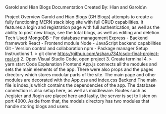Garold and Hian Blogs Documentation
Created By: Hian and Garold\n

Project Overview
  Garold and Hian Blogs (GH Blogs) attempts to create a fully 
  functioning MERN stack blog site with full CRUD capabilities. It features a login and registration page with full authentication, as well as the ability to post new blogs, see the total blogs, as well as editing and deletion.
Tech Used
  MongoDB - For database management
  Express - Backend framework
  React - Frontend module
  Node - JavaScript backend capabilities
  Git - Version control and collaboration
  npm - Package manager
Setup Instructions
	1. > git clone https://github.com/asharu734/csdc-final-project-real.git
	2. Open Visual Studio Code, open project
	3. Create terminal
	4. > yarn start
Code Explanation
  Frontend
    App.js connects all the modules and sets the main elements of the app. There were also props and the pages directory which stores modular parts of the site. The main page and other modules are decorated with the App.css and index.css
  Backend
    The main file is index.js which contains the dependencies of the app. The database connection is also setup here, as well as middleware. Routes such as /register and /login are placed here and lastly, the server is set to listen on port 4000. Aside from that, the models directory has two modules that handle storing blogs and users.
